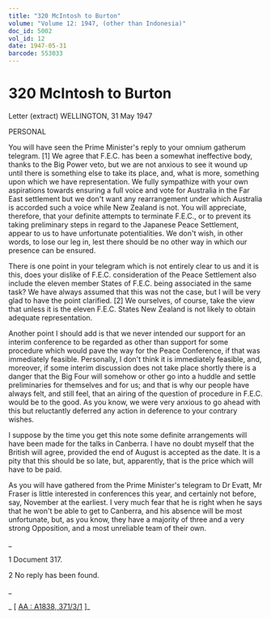 ```yaml
---
title: "320 McIntosh to Burton"
volume: "Volume 12: 1947, (other than Indonesia)"
doc_id: 5002
vol_id: 12
date: 1947-05-31
barcode: 553033
---
```


# 320 McIntosh to Burton

Letter (extract) WELLINGTON, 31 May 1947

PERSONAL

You will have seen the Prime Minister's reply to your omnium gatherum telegram. [1] We agree that F.E.C. has been a somewhat ineffective body, thanks to the Big Power veto, but we are not anxious to see it wound up until there is something else to take its place, and, what is more, something upon which we have representation. We fully sympathize with your own aspirations towards ensuring a full voice and vote for Australia in the Far East settlement but we don't want any rearrangement under which Australia is accorded such a voice while New Zealand is not. You will appreciate, therefore, that your definite attempts to terminate F.E.C., or to prevent its taking preliminary steps in regard to the Japanese Peace Settlement, appear to us to have unfortunate potentialities. We don't wish, in other words, to lose our leg in, lest there should be no other way in which our presence can be ensured.

There is one point in your telegram which is not entirely clear to us and it is this, does your dislike of F.E.C. consideration of the Peace Settlement also include the eleven member States of F.E.C. being associated in the same task? We have always assumed that this was not the case, but I will be very glad to have the point clarified. [2] We ourselves, of course, take the view that unless it is the eleven F.E.C. States New Zealand is not likely to obtain adequate representation.

Another point I should add is that we never intended our support for an interim conference to be regarded as other than support for some procedure which would pave the way for the Peace Conference, if that was immediately feasible. Personally, I don't think it is immediately feasible, and, moreover, if some interim discussion does not take place shortly there is a danger that the Big Four will somehow or other go into a huddle and settle preliminaries for themselves and for us; and that is why our people have always felt, and still feel, that an airing of the question of procedure in F.E.C. would be to the good. As you know, we were very anxious to go ahead with this but reluctantly deferred any action in deference to your contrary wishes.

I suppose by the time you get this note some definite arrangements will have been made for the talks in Canberra. I have no doubt myself that the British will agree, provided the end of August is accepted as the date. It is a pity that this should be so late, but, apparently, that is the price which will have to be paid.

As you will have gathered from the Prime Minister's telegram to Dr Evatt, Mr Fraser is little interested in conferences this year, and certainly not before, say, November at the earliest. I very much fear that he is right when he says that he won't be able to get to Canberra, and his absence will be most unfortunate, but, as you know, they have a majority of three and a very strong Opposition, and a most unreliable team of their own.

_

1 Document 317.

2 No reply has been found.

_

_ [ [AA : A1838, 371/3/1](http://www.naa.gov.au/cgi-bin/Search?O=I&Number=553033) ]_
